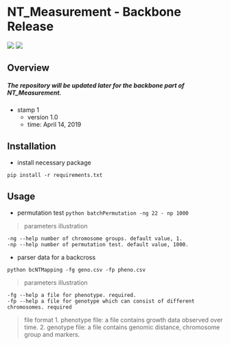 # NT_Measurement - Backbone Release
![](https://img.shields.io/badge/NT_Measurement-Backbone-519dd9.svg)
![](https://img.shields.io/badge/last_released_date-April_2019-green.svg)
## Overview
##### The repository will be updated later for the backbone part of NT_Measurement.

* stamp 1
    + version 1.0
    + time: April 14, 2019

## Installation
* install necessary package
```
pip install -r requirements.txt
```

## Usage
* permutation test
```python batchPermutation -ng 22 - np 1000```
> parameters illustration
```
-ng --help number of chromosome groups. default value, 1.
-np --help number of permutation test. default value, 1000.
```

* parser data for a backcross
```
python bcNTMapping -fg geno.csv -fp pheno.csv
```
> parameters illustration
```
-fg --help a file for phenotype. required.
-fp --help a file for genotype which can consist of different chromosomes. required
```
> file format
	1. phenotype file: a file contains growth data observed over time.
	2. genotype file: a file contains genomic distance, chromosome group and markers.

